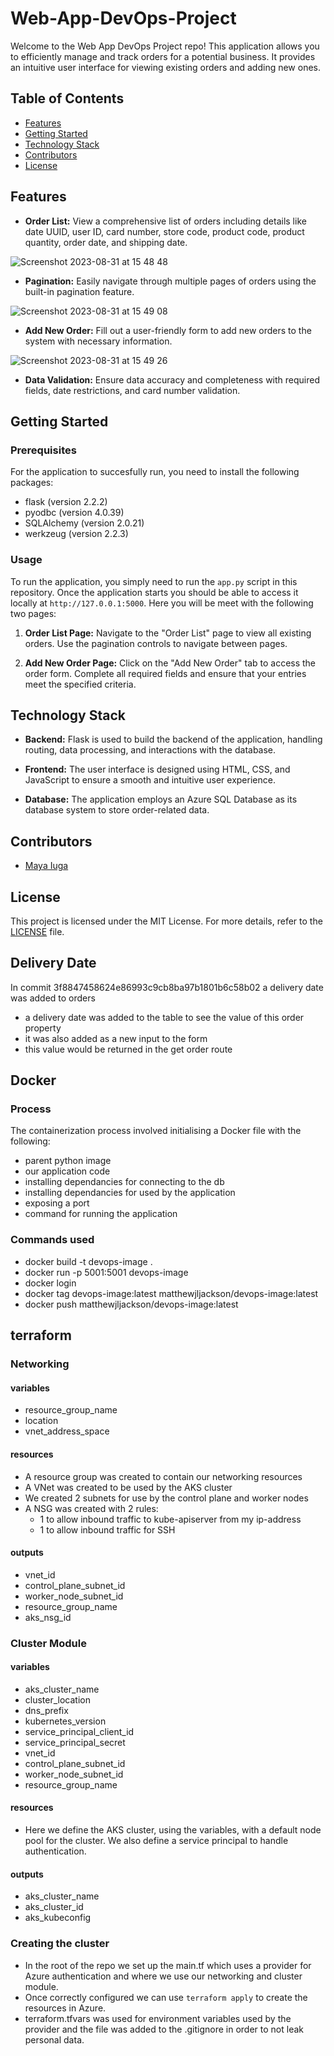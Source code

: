 # Web-App-DevOps-Project

Welcome to the Web App DevOps Project repo! This application allows you to efficiently manage and track orders for a potential business. It provides an intuitive user interface for viewing existing orders and adding new ones.

## Table of Contents

- [Features](#features)
- [Getting Started](#getting-started)
- [Technology Stack](#technology-stack)
- [Contributors](#contributors)
- [License](#license)

## Features

- **Order List:** View a comprehensive list of orders including details like date UUID, user ID, card number, store code, product code, product quantity, order date, and shipping date.
  
![Screenshot 2023-08-31 at 15 48 48](https://github.com/maya-a-iuga/Web-App-DevOps-Project/assets/104773240/3a3bae88-9224-4755-bf62-567beb7bf692)

- **Pagination:** Easily navigate through multiple pages of orders using the built-in pagination feature.
  
![Screenshot 2023-08-31 at 15 49 08](https://github.com/maya-a-iuga/Web-App-DevOps-Project/assets/104773240/d92a045d-b568-4695-b2b9-986874b4ed5a)

- **Add New Order:** Fill out a user-friendly form to add new orders to the system with necessary information.
  
![Screenshot 2023-08-31 at 15 49 26](https://github.com/maya-a-iuga/Web-App-DevOps-Project/assets/104773240/83236d79-6212-4fc3-afa3-3cee88354b1a)

- **Data Validation:** Ensure data accuracy and completeness with required fields, date restrictions, and card number validation.

## Getting Started

### Prerequisites

For the application to succesfully run, you need to install the following packages:

- flask (version 2.2.2)
- pyodbc (version 4.0.39)
- SQLAlchemy (version 2.0.21)
- werkzeug (version 2.2.3)

### Usage

To run the application, you simply need to run the `app.py` script in this repository. Once the application starts you should be able to access it locally at `http://127.0.0.1:5000`. Here you will be meet with the following two pages:

1. **Order List Page:** Navigate to the "Order List" page to view all existing orders. Use the pagination controls to navigate between pages.

2. **Add New Order Page:** Click on the "Add New Order" tab to access the order form. Complete all required fields and ensure that your entries meet the specified criteria.

## Technology Stack

- **Backend:** Flask is used to build the backend of the application, handling routing, data processing, and interactions with the database.

- **Frontend:** The user interface is designed using HTML, CSS, and JavaScript to ensure a smooth and intuitive user experience.

- **Database:** The application employs an Azure SQL Database as its database system to store order-related data.

## Contributors 

- [Maya Iuga]([https://github.com/yourusername](https://github.com/maya-a-iuga))

## License

This project is licensed under the MIT License. For more details, refer to the [LICENSE](LICENSE) file.



## Delivery Date

In commit 3f8847458624e86993c9cb8ba97b1801b6c58b02 a delivery date was added to orders

- a delivery date was added to the table to see the value of this order property
- it was also added as a new input to the form
- this value would be returned in the get order route

## Docker

### Process

The containerization process involved initialising a Docker file with the following:

- parent python image
- our application code
- installing dependancies for connecting to the db
- installing dependancies for used by the application
- exposing a port
- command for running the application

### Commands used

- docker build -t devops-image .
- docker run -p 5001:5001 devops-image
- docker login
- docker tag devops-image:latest matthewjljackson/devops-image:latest
- docker push matthewjljackson/devops-image:latest

## terraform

### Networking

#### variables

- resource_group_name
- location
- vnet_address_space

#### resources

- A resource group was created to contain our networking resources
- A VNet was created to be used by the AKS cluster
- We created 2 subnets for use by the control plane and worker nodes
- A NSG was created with 2 rules:
  - 1 to allow inbound traffic to kube-apiserver from my ip-address
  - 1 to allow inbound traffic for SSH

#### outputs

- vnet_id
- control_plane_subnet_id
- worker_node_subnet_id
- resource_group_name
- aks_nsg_id

### Cluster Module

#### variables

- aks_cluster_name
- cluster_location
- dns_prefix
- kubernetes_version
- service_principal_client_id
- service_principal_secret
- vnet_id
- control_plane_subnet_id
- worker_node_subnet_id
- resource_group_name

#### resources

- Here we define the AKS cluster, using the variables, with a default node pool for the cluster. We also define a service principal to handle authentication.

#### outputs

- aks_cluster_name
- aks_cluster_id
- aks_kubeconfig

### Creating the cluster

- In the root of the repo we set up the main.tf which uses a provider for Azure authentication and where we use our networking and cluster module.
- Once correctly configured we can use `terraform apply` to create the resources in Azure.
- terraform.tfvars was used for environment variables used by the provider and the file was added to the .gitignore in order to not leak personal data.
